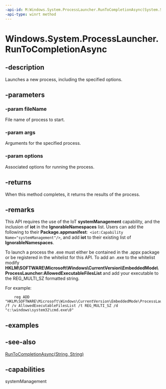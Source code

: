 ```yaml
---
-api-id: M:Windows.System.ProcessLauncher.RunToCompletionAsync(System.String,System.String,Windows.System.ProcessLauncherOptions)
-api-type: winrt method
---
```


<!-- Method syntax
public Windows.Foundation.IAsyncOperation<Windows.System.ProcessLauncherResult> RunToCompletionAsync(System.String fileName, System.String args, Windows.System.ProcessLauncherOptions options)
-->

# Windows.System.ProcessLauncher.RunToCompletionAsync

## -description
Launches a new process, including the specified options.

## -parameters
### -param fileName
File name of process to start.

### -param args
Arguments for the specified process.

### -param options
Associated options for running the process.

## -returns
When this method completes, it returns the results of the process.

## -remarks
This API requires the use of the IoT **systemManagement** capability, and the inclusion of **iot** in the **IgnorableNamespaces** list. Users can add the following to their **Package.appmanifest**:`
<iot:Capability Name="systemManagement"/>`, and add **iot** to their existing list of **IgnorableNamespaces**.

To launch a process the .exe must either be contained in the .appx package or be registered in the whitelist for this API. To add an .exe to the whitelist modify **HKLM\SOFTWARE\Microsoft\Windows\CurrentVersion\EmbeddedMode\ProcessLauncher:AllowedExecutableFilesList** and add your executable to the REG_MULTI_SZ formatted string.

For example:
```
    reg ADD "HKLM\SOFTWARE\Microsoft\Windows\CurrentVersion\EmbeddedMode\ProcessLauncher" /f /v AllowedExecutableFilesList /t REG_MULTI_SZ /d "c:\windows\system32\cmd.exe\0"
```

## -examples

## -see-also
[RunToCompletionAsync(String, String)](processlauncher_runtocompletionasync_1270727801.md)

## -capabilities
systemManagement
